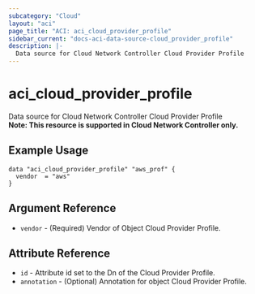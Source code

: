 ```yaml
---
subcategory: "Cloud"
layout: "aci"
page_title: "ACI: aci_cloud_provider_profile"
sidebar_current: "docs-aci-data-source-cloud_provider_profile"
description: |-
  Data source for Cloud Network Controller Cloud Provider Profile
---
```


# aci_cloud_provider_profile

Data source for Cloud Network Controller Cloud Provider Profile  
<b>Note: This resource is supported in Cloud Network Controller only.</b>

## Example Usage

```hcl
data "aci_cloud_provider_profile" "aws_prof" {
  vendor  = "aws"
}
```

## Argument Reference

- `vendor` - (Required) Vendor of Object Cloud Provider Profile.

## Attribute Reference

- `id` - Attribute id set to the Dn of the Cloud Provider Profile.
- `annotation` - (Optional) Annotation for object Cloud Provider Profile.
